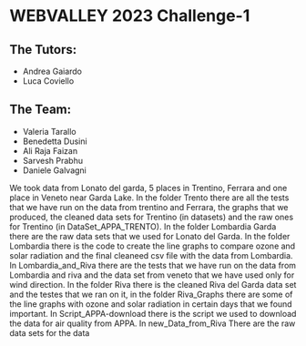 # WEBVALLEY 2023 Challenge-1
## The Tutors: 
 - Andrea Gaiardo
 - Luca Coviello

## The Team:

- Valeria Tarallo
- Benedetta Dusini
- Ali Raja Faizan
- Sarvesh Prabhu
- Daniele Galvagni

We took data from Lonato del garda, 5 places in Trentino, Ferrara and one place in Veneto near Garda Lake.
In the folder Trento there are all the tests that we have run on the data from trentino and Ferrara, the graphs that we produced, the cleaned data sets for Trentino (in datasets) and the raw ones for Trentino (in DataSet_APPA_TRENTO).
In the folder Lombardia Garda there are the raw data sets that we used for Lonato del Garda.
In the folder Lombardia there is the code to create the line graphs to compare ozone and solar radiation and the final cleaneed csv file with the data from Lombardia.
In Lombardia_and_Riva there are the tests that we have run on the data from Lombardia and riva and the data set from veneto that we have used only for wind direction.
In the folder Riva there is the cleaned Riva del Garda data set and the testes that we ran on it, in the folder Riva_Graphs there are some of the line graphs with ozone and solar radiation in certain days that we found important.
In Script_APPA-download there is the script we used to download the data for air quality from APPA.
In new_Data_from_Riva There are the raw data sets for the data 




